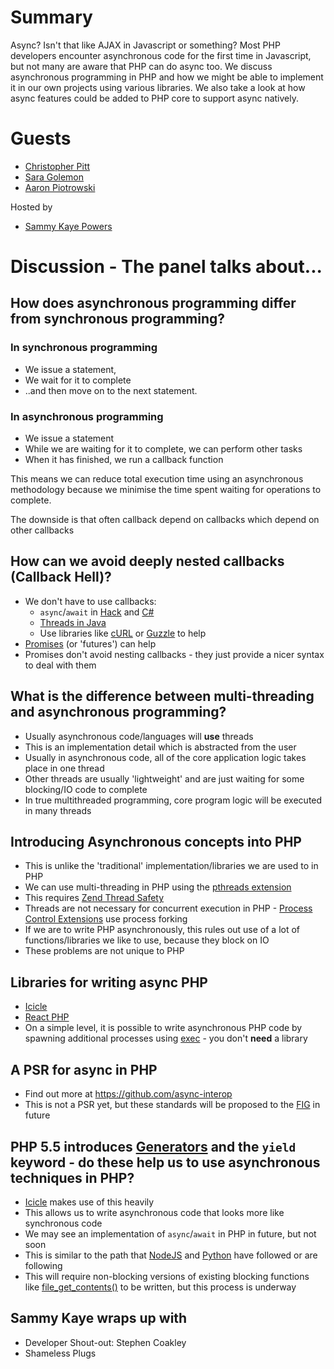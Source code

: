 # Summary
Async? Isn't that like AJAX in Javascript or something? Most PHP developers encounter asynchronous code for the first time in Javascript, but not many are aware that PHP can do async too. We discuss asynchronous programming in PHP and how we might be able to implement it in our own projects using various libraries. We also take a look at how async features could be added to PHP core to support async natively.

# Guests
* [Christopher Pitt](https://twitter.com/assertchris)
* [Sara Golemon](https://twitter.com/SaraMG)
* [Aaron Piotrowski](https://twitter.com/trowski2002)

Hosted by
* [Sammy Kaye Powers](https://twitter.com/SammyK)

# Discussion - The panel talks about...

## How does asynchronous programming differ from synchronous programming?
### In synchronous programming
* We issue a statement,
* We wait for it to complete
* ..and then move on to the next statement.

### In asynchronous programming
* We issue a statement
* While we are waiting for it to complete, we can perform other tasks
* When it has finished, we run a callback function

This means we can reduce total execution time using an asynchronous methodology because we minimise the time spent waiting for operations to complete.

The downside is that often callback depend on callbacks which depend on other callbacks

## How can we avoid deeply nested callbacks (Callback Hell)?
* We don't have to use callbacks:
  * `async`/`await` in [Hack](http://hacklang.org/) and [C#](https://msdn.microsoft.com/en-us/library/hh191443.aspx)
  * [Threads in Java](https://docs.oracle.com/javase/tutorial/essential/concurrency/)
  * Use libraries like [cURL](http://php.net/manual/en/book.curl.php) or [Guzzle](http://docs.guzzlephp.org/en/latest/) to help
* [Promises](http://12devs.co.uk/articles/promises-an-alternative-way-to-approach-asynchronous-javascript/) (or 'futures') can help
* Promises don't avoid nesting callbacks - they just provide a nicer syntax to deal with them

## What is the difference between multi-threading and asynchronous programming?
* Usually asynchronous code/languages will **use** threads
* This is an implementation detail which is abstracted from the user
* Usually in asynchronous code, all of the core application logic takes place in one thread
* Other threads are usually 'lightweight' and are just waiting for some blocking/IO code to complete
* In true multithreaded programming, core program logic will be executed in many threads

## Introducing Asynchronous concepts into PHP
* This is unlike the 'traditional' implementation/libraries we are used to in PHP
* We can use multi-threading in PHP using the [pthreads extension](http://php.net/manual/en/book.pthreads.php)
* This requires [Zend Thread Safety](http://php.net/manual/en/pthreads.requirements.php)
* Threads are not necessary for concurrent execution in PHP - [Process Control Extensions](http://php.net/manual/en/refs.fileprocess.process.php) use process forking
* If we are to write PHP asynchronously, this rules out use of a lot of functions/libraries we like to use, because they block on IO
* These problems are not unique to PHP

## Libraries for writing async PHP
* [Icicle](https://github.com/icicleio/icicle)
* [React PHP](http://reactphp.org/)
* On a simple level, it is possible to write asynchronous PHP code by spawning additional processes using [exec](http://php.net/manual/en/function.exec.php) - you don't **need** a library

## A PSR for async in PHP
* Find out more at https://github.com/async-interop
* This is not a PSR yet, but these standards will be proposed to the [FIG](http://www.php-fig.org/) in future

## PHP 5.5 introduces [Generators](http://php.net/manual/en/language.generators.overview.php) and the `yield` keyword - do these help us to use asynchronous techniques in PHP?
* [Icicle](https://github.com/icicleio/icicle) makes use of this heavily
* This allows us to write asynchronous code that looks more like synchronous code
* We may see an implementation of `async`/`await` in PHP in future, but not soon
* This is similar to the path that [NodeJS](https://nodejs.org/en/) and [Python](https://www.python.org/) have followed or are following
* This will require non-blocking versions of existing blocking functions like [file_get_contents()](http://php.net/manual/en/function.file-get-contents.php) to be written, but this process is underway

## Sammy Kaye wraps up with
* Developer Shout-out: Stephen Coakley
* Shameless Plugs
